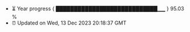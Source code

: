 - ⏳ Year progress { ████████████████████████████▁▁ } 95.03 %
- ⏰ Updated on Wed, 13 Dec 2023 20:18:37 GMT

